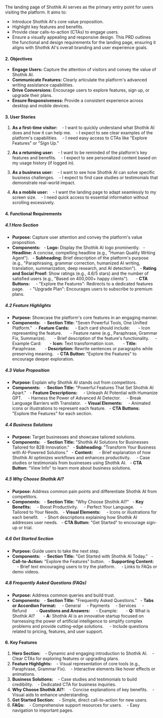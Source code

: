 The landing page of Shothik AI serves as the primary entry point for users visiting the platform. It aims to:
- Introduce Shothik AI's core value proposition.
- Highlight key features and benefits.
- Provide clear calls-to-action (CTAs) to engage users.
- Ensure a visually appealing and responsive design.
This PRD outlines the functional and design requirements for the landing page, ensuring it aligns with Shothik AI's overall branding and user experience goals.

 
#### **2. Objectives**
- **Engage Users:** Capture the attention of visitors and convey the value of Shothik AI.
- **Communicate Features:** Clearly articulate the platform's advanced writing assistance capabilities.
- **Drive Conversions:** Encourage users to explore features, sign up, or upgrade their plans.
- **Ensure Responsiveness:** Provide a consistent experience across desktop and mobile devices.

#### **3. User Stories**
1. **As a first-time visitor:**
   - I want to quickly understand what Shothik AI does and how it can help me.
   - I expect to see clear examples of the platform's capabilities.
   - I need easy access to CTAs like "Explore Features" or "Sign Up."

1. **As a returning user:**
   - I want to be reminded of the platform's key features and benefits.
   - I expect to see personalized content based on my usage history (if logged in).

1. **As a business user:**
   - I want to see how Shothik AI can solve specific business challenges.
   - I expect to find case studies or testimonials that demonstrate real-world impact.

1. **As a mobile user:**
   - I want the landing page to adapt seamlessly to my screen size.
   - I need quick access to essential information without scrolling excessively.


#### **4. Functional Requirements**

##### **4.1 Hero Section**
- **Purpose:** Capture user attention and convey the platform's value proposition.
- **Components:**
  - **Logo:** Display the Shothik AI logo prominently.
  - **Headline:** A concise, compelling headline (e.g., "Human Quality Writing Agent").
  - **Subheading:** Brief description of the platform's purpose (e.g., "Paraphrasing, grammar correction, humanized AI writing, translation, summarization, deep research, and AI detection").
  - **Rating and Social Proof:** Show ratings (e.g., 4.6/5 stars) and the number of satisfied users (e.g., "Based on 400,000+ happy clients").
  
  - **CTA Buttons:**
    - "Explore the Features": Redirects to a dedicated features page.
    - "Upgrade Plan": Encourages users to subscribe to premium plans.
##### **4.2 Feature Highlights**

- **Purpose:** Showcase the platform's core features in an engaging manner.
- **Components:**
  - **Section Title:** "Seven Powerful Tools, One Unified Platform."
  - **Feature Cards:**
    - Each card should include:
      - Icon representing the feature.
      - Feature name (e.g., Paraphrase, Grammar Fix, Summarize).
      - Brief description of the feature's functionality.
    - Example Card:
      - **Icon:** Text transformation icon.
      - **Title:** Paraphrase.
      - **Description:** Rewrite sentences or paragraphs while preserving meaning.
  - **CTA Button:** "Explore the Features" to encourage deeper exploration.

##### **4.3 Value Proposition**

- **Purpose:** Explain why Shothik AI stands out from competitors.
- **Components:**
  - **Section Title:** "Powerful Features That Set Shothik AI Apart."
  - **Feature Descriptions:**
    - Unleash AI Potential with Humanize GPT.
    - Harness the Power of Advanced AI Detector.
    - Break Language Barriers with Translator.
  - **Visual Elements:**
    - Animated icons or illustrations to represent each feature.
  - **CTA Buttons:** "Explore the Features" for each section.

##### **4.4 Business Solutions**

- **Purpose:** Target businesses and showcase tailored solutions.
- **Components:**
  - **Section Title:** "Shothik AI Solutions for Businesses Tailored for B2B Innovation."
  - **Subheading:** "Transform Your Business with AI-Powered Solutions."
  - **Content:**
    - Brief explanation of how Shothik AI optimizes workflows and enhances productivity.
    - Case studies or testimonials from businesses using Shothik AI.
  - **CTA Button:** "View Info" to learn more about business solutions.

##### **4.5 Why Choose Shothik AI?**

- **Purpose:** Address common pain points and differentiate Shothik AI from competitors.
- **Components:**
  - **Section Title:** "Why Choose Shothik AI?"
  - **Key Benefits:**
    - Boost Productivity.
    - Perfect Your Language.
    - Tailored to Your Needs.
  - **Visual Elements:**
    - Icons or illustrations for each benefit.
    - Short descriptions explaining how Shothik AI addresses user needs.
  - **CTA Button:** "Get Started" to encourage sign-up or trial.

##### **4.6 Get Started Section**

- **Purpose:** Guide users to take the next step.
- **Components:**
  - **Section Title:** "Get Started with Shothik AI Today."
  - **Call-to-Action:** "Explore the Features" button.
  - **Supporting Content:**
    - Brief text encouraging users to try the platform.
    - Links to FAQs or demo videos.

##### **4.8 Frequently Asked Questions (FAQs)**

- **Purpose:** Address common queries and build trust.
- **Components:**
  - **Section Title:** "Frequently Asked Questions."
  - **Tabs or Accordion Format:**
    - General
    - Payments
    - Services
    - Refund
    
  - **Questions and Answers:**
    - Example:
      - **Q:** What is Shothik AI?
      - **A:** Shothik AI is an innovative startup focused on harnessing the power of artificial intelligence to simplify complex problems and provide cutting-edge solutions.
    - Include questions related to pricing, features, and user support.

  
#### **6. Key Features**

1. **Hero Section:**
   - Dynamic and engaging introduction to Shothik AI.
   - Clear CTAs for exploring features or upgrading plans.
1. **Feature Highlights:**
   - Visual representation of core tools (e.g., Paraphrase, Grammar Fix).
   - Interactive elements like hover effects or animations.
1. **Business Solutions:**
   - Case studies and testimonials to build credibility.
   - Dedicated CTA for business inquiries.
1. **Why Choose Shothik AI?:**
   - Concise explanations of key benefits.
   - Visual aids to enhance understanding.
1. **Get Started Section:**
   - Simple, direct call-to-action for new users.
1. **FAQs:**
   - Comprehensive support resources for users.
   - Easy navigation to important pages.
 